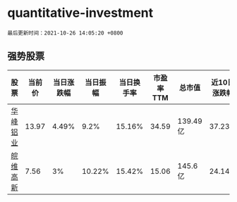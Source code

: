 # quantitative-investment

`最后更新时间：2021-10-26 14:05:20 +0800`

## 强势股票

|股票|当前价|当日涨跌幅|当日振幅|当日换手率|市盈率TTM|总市值|近10日涨跌幅|
|----|----|----|----|----|----|----|----|
|[华峰铝业](https://xueqiu.com/S/SH601702)|13.97|4.49%|9.2%|15.16%|34.59|139.49亿|37.23%|
|[皖维高新](https://xueqiu.com/S/SH600063)|7.56|3%|10.22%|15.42%|15.06|145.6亿|24.14%|
